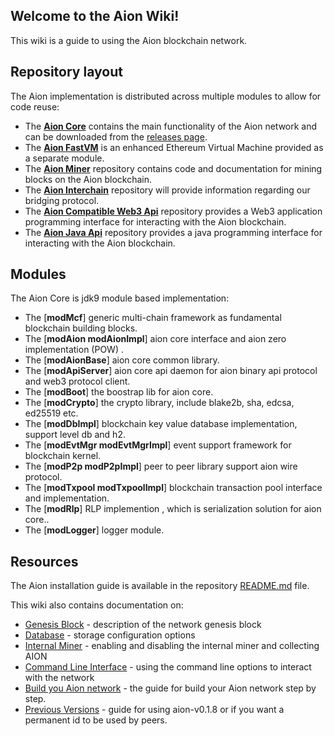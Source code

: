 ## Welcome to the Aion Wiki!

This wiki is a guide to using the Aion blockchain network.

## Repository layout

The Aion implementation is distributed across multiple modules to allow for code reuse:
* The [**Aion Core**](https://github.com/aionnetwork/aion) contains the main functionality of the Aion network and can be downloaded from the [releases page](https://github.com/aionnetwork/aion/releases).
* The [**Aion FastVM**](https://github.com/aionnetwork/aion_fastvm) is an enhanced Ethereum Virtual Machine provided as a separate module.
* The [**Aion Miner**](https://github.com/aionnetwork/aion_miner) repository contains code and documentation for mining blocks on the Aion blockchain.
* The [**Aion Interchain**](https://github.com/aionnetwork/aion_interchain) repository will provide information regarding our bridging protocol.
* The [**Aion Compatible Web3 Api**](https://github.com/aionnetwork/aion_web3) repository provides a Web3 application programming interface for interacting with the Aion blockchain.
* The [**Aion Java Api**](https://github.com/aionnetwork/aion_api) repository provides a java programming interface for interacting with the Aion blockchain.



## Modules

The Aion Core is jdk9 module based implementation:
* The [**modMcf**] generic multi-chain framework as fundamental blockchain building blocks.
* The [**modAion modAionImpl**] aion core interface and aion zero implementation (POW) .
* The [**modAionBase**] aion core common library.
* The [**modApiServer**] aion core api daemon for aion binary api protocol and web3 protocol client.
* The [**modBoot**] the boostrap lib for aion core.
* The [**modCrypto**] the crypto library, include blake2b, sha, edcsa, ed25519 etc.
* The [**modDbImpl**] blockchain key value database implementation, support level db and h2.
* The [**modEvtMgr modEvtMgrImpl**] event support framework for blockchain kernel.
* The [**modP2p modP2pImpl**] peer to peer library support aion wire protocol.
* The [**modTxpool modTxpoolImpl**] blockchain transaction pool interface and implementation.
* The [**modRlp**] RLP implemention , which is serialization solution for aion core..
* The [**modLogger**] logger module.



## Resources

The Aion installation guide is available in the repository [README.md](https://github.com/aionnetwork/aion/blob/master/README.md) file.

This wiki also contains documentation on:
* [Genesis Block](https://github.com/aionnetwork/aion/wiki/Genesis-Block) - description of the network genesis block
* [Database](https://github.com/aionnetwork/aion/wiki/Database) - storage configuration options
* [Internal Miner](https://github.com/aionnetwork/aion/wiki/Internal-Miner) - enabling and disabling the internal miner and collecting AION
* [Command Line Interface](https://github.com/aionnetwork/aion/wiki/Command-Line-Interface) - using the command line options to interact with the network
* [Build you Aion network](https://github.com/aionnetwork/aion/wiki/Build-your-Aion-network) - the guide for build your Aion network step by step.
* [Previous Versions](https://github.com/aionnetwork/aion/wiki/Previous-Versions) - guide for using aion-v0.1.8 or if you want a permanent id to be used by peers.